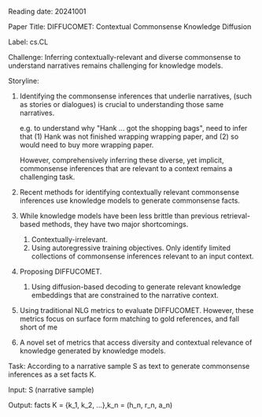 Reading date: 20241001

Paper Title: DIFFUCOMET: Contextual Commonsense Knowledge Diffusion

Label: cs.CL

Challenge: Inferring contextually-relevant and diverse commonsense to understand narratives remains challenging for knowledge models.

Storyline: 

1. Identifying the commonsense inferences that underlie narratives, (such as stories or dialogues) is crucial to understanding those same narratives.

   e.g. to understand why "Hank ... got the shopping bags", need to infer that (1) Hank was not finished wrapping wrapping paper, and (2) so would need to buy more wrapping paper.

   However, comprehensively inferring these diverse,  yet implicit, commonsense inferences that are relevant to a context remains a challenging task.

2. Recent methods for identifying contextually relevant commonsense inferences use knowledge models to generate commonsense facts.

3. While knowledge models have been less brittle than previous retrieval-based methods, they have two major shortcomings.

   1. Contextually-irrelevant.
   2. Using autoregressive training objectives. Only identify limited collections of commonsense inferences relevant to  an input context.

4. Proposing DIFFUCOMET. 

   1. Using diffusion-based decoding to generate relevant knowledge embeddings that are constrained to the narrative context.

5. Using traditional NLG metrics to evaluate DIFFUCOMET. However, these metrics focus on surface form matching to gold references, and fall short of me

6. A novel set of metrics that access diversity and contextual relevance of knowledge generated by knowledge models.

Task: According to a narrative sample S as text to generate commonsense inferences as a set facts K.

Input: S (narrative sample)

Output: facts K = {k_1, k_2, ...},k_n = (h_n, r_n, a_n)

